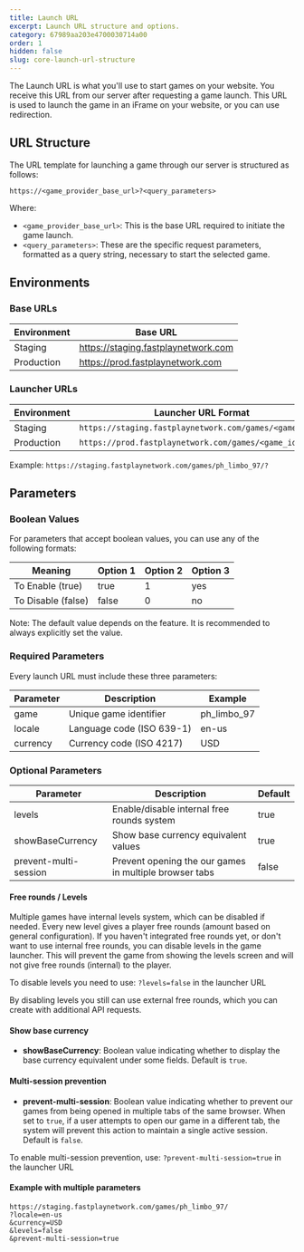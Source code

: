```yaml
---
title: Launch URL
excerpt: Launch URL structure and options.
category: 67989aa203e4700030714a00
order: 1
hidden: false
slug: core-launch-url-structure
---
```


The Launch URL is what you'll use to start games on your website. You receive this URL from our server after requesting a game launch. This URL is used to launch the game in an iFrame on your website, or you can use redirection.

## URL Structure

The URL template for launching a game through our server is structured as follows:

```
https://<game_provider_base_url>?<query_parameters>
```

Where:
- `<game_provider_base_url>`: This is the base URL required to initiate the game launch.
- `<query_parameters>`: These are the specific request parameters, formatted as a query string, necessary to start the selected game.

## Environments

### Base URLs

| Environment | Base URL                          |
|-------------|-----------------------------------|
| Staging     | https://staging.fastplaynetwork.com       |
| Production  | https://prod.fastplaynetwork.com          |

### Launcher URLs

| Environment | Launcher URL Format                                  |
|-------------|-----------------------------------------------------|
| Staging     | `https://staging.fastplaynetwork.com/games/<game_id>/?` |
| Production  | `https://prod.fastplaynetwork.com/games/<game_id>/?`    |

Example: `https://staging.fastplaynetwork.com/games/ph_limbo_97/?`

## Parameters

### Boolean Values

For parameters that accept boolean values, you can use any of the following formats:

| Meaning            | Option 1      | Option 2 | Option 3 |
|--------------------|---------------|----------|----------|
| To Enable (true)   | true          | 1        | yes      |
| To Disable (false) | false         | 0        | no       |

Note: The default value depends on the feature. It is recommended to always explicitly set the value.

### Required Parameters

Every launch URL must include these three parameters:

| Parameter | Description                           | Example        |
|-----------|---------------------------------------|----------------|
| game      | Unique game identifier                | ph_limbo_97    |
| locale    | Language code (ISO 639-1)             | en-us          |
| currency  | Currency code (ISO 4217)              | USD            |

### Optional Parameters

| Parameter          | Description                               | Default |
|--------------------|-------------------------------------------|---------|
| levels             | Enable/disable internal free rounds system | true    |
| showBaseCurrency   | Show base currency equivalent values      | true    |
| prevent-multi-session | Prevent opening the our games in multiple browser tabs | false   |

#### Free rounds / Levels

Multiple games have internal levels system, which can be disabled if needed. Every new level gives a player free rounds (amount based on general configuration).
If you haven't integrated free rounds yet, or don't want to use internal free rounds, you can disable levels in the game launcher. This will prevent the game from showing the levels screen and will not give free rounds (internal) to the player.

To disable levels you need to use: `?levels=false` in the launcher URL

By disabling levels you still can use external free rounds, which you can create with additional API requests.

#### Show base currency

- **showBaseCurrency**: Boolean value indicating whether to display the base currency equivalent under some fields. Default is `true`.

#### Multi-session prevention

- **prevent-multi-session**: Boolean value indicating whether to prevent our games from being opened in multiple tabs of the same browser. When set to `true`, if a user attempts to open our game in a different tab, the system will prevent this action to maintain a single active session. Default is `false`.

To enable multi-session prevention, use: `?prevent-multi-session=true` in the launcher URL

#### Example with multiple parameters

```
https://staging.fastplaynetwork.com/games/ph_limbo_97/
?locale=en-us
&currency=USD
&levels=false
&prevent-multi-session=true
```
